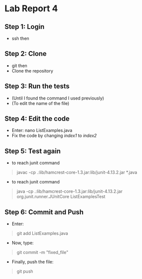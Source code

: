 # Lab Report 4
## Step 1: Login
- <CTRL-R> ssh then <ENTER>

## Step 2: Clone
- <CTRL-R> git then <ENTER>
- Clone the repository

## Step 3: Run the tests
- <Up><Up><Up><Up><Up><Up><Up><Up><Up><Up><Up><Up> (Until I found the command I used previously)
- <Backspace><Backspace><Backspace><Backspace> (To edit the name of the file)

## Step 4: Edit the code
- Enter: nano ListExamples.java
- Fix the code by changing _index1_ to _index2_

## Step 5: Test again
- <Up><Up><Up><Up><Up><Up><Enter> to reach junit command 
> javac -cp .:lib/hamcrest-core-1.3.jar:lib/junit-4.13.2.jar *.java
- <Up><Up><Up><Up><Up><Up><Enter> to reach junit command 
> java -cp .:lib/hamcrest-core-1.3.jar:lib/junit-4.13.2.jar org.junit.runner.JUnitCore ListExamplesTest

## Step 6: Commit and Push
- Enter:
> git add ListExamples.java
- Now, type:
> git commit -m "fixed_file"
- Finally, push the file: 
> git push
